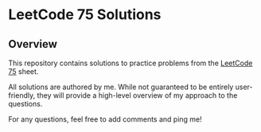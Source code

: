 # LeetCode 75 Solutions

## Overview
This repository contains solutions to practice problems from the [LeetCode 75](https://leetcode.com/studyplan/leetcode-75/) sheet.

All solutions are authored by me. While not guaranteed to be entirely user-friendly, they will provide a high-level overview of my approach to the questions.

For any questions, feel free to add comments and ping me!
